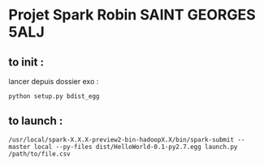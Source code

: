 # Projet Spark Robin SAINT GEORGES 5ALJ

## to init :
lancer depuis dossier exo :

```
python setup.py bdist_egg
```

## to launch :

```
/usr/local/spark-X.X.X-preview2-bin-hadoopX.X/bin/spark-submit --master local --py-files dist/HelloWorld-0.1-py2.7.egg launch.py /path/to/file.csv
```
